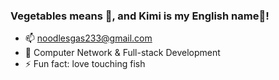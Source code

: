 ### Vegetables means 🥬, and Kimi is my English name🍜!

<!--
**VegetablesKimi/VegetablesKimi** is a ✨ _special_ ✨ repository because its `README.md` (this file) appears on your GitHub profile.

Here are some ideas to get you started:
-->

<!--
- 🔭 I’m currently working on ...
- 🌱 I’m currently learning ...
- 👯 I’m looking to collaborate on ...
- 🤔 I’m looking for help with ...
- 💬 Ask me about ...
- 📫 How to reach me: 
- 😄 Pronouns: ...
- ⚡ Fun fact: ...
-->

- 📫 noodlesgas233@gmail.com
- 🔭 Computer Network & Full-stack Development
- ⚡ Fun fact: love touching fish
